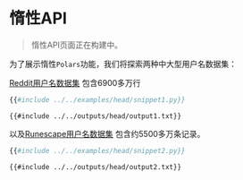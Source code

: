 # 惰性API

> 惰性API页面正在构建中。

为了展示惰性`Polars`功能，我们将探索两种中大型用户名数据集：

[Reddit用户名数据集](https://www.reddit.com/r/datasets/comments/9i8s5j/dataset_metadata_for_69_million_reddit_users_in/)
包含6900多万行

```python
{{#include ../../examples/head/snippet1.py}}
```

```text
{{#include ../../outputs/head/output1.txt}}
```

以及[Runescape用户名数据集](https://github.com/RuneStar/name-cleanup-2014)
包含约5500多万条记录。

```python
{{#include ../../examples/head/snippet2.py}}
```

```text
{{#include ../../outputs/head/output2.txt}}
```
